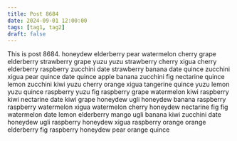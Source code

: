 ```yaml
---
title: Post 8684
date: 2024-09-01 12:00:00
tags: [tag1, tag2]
draft: false
---
```

This is post 8684.
honeydew
elderberry
pear
watermelon
cherry
grape
elderberry
strawberry
grape
yuzu
yuzu
strawberry
cherry
xigua
cherry
elderberry
raspberry
zucchini
date
strawberry
banana
date
quince
zucchini
xigua
pear
quince
date
quince
apple
banana
zucchini
fig
nectarine
quince
lemon
zucchini
kiwi
yuzu
cherry
orange
xigua
tangerine
quince
yuzu
lemon
yuzu
quince
raspberry
yuzu
fig
raspberry
grape
watermelon
kiwi
raspberry
kiwi
nectarine
date
kiwi
grape
honeydew
ugli
honeydew
banana
raspberry
raspberry
watermelon
xigua
watermelon
cherry
honeydew
nectarine
fig
fig
watermelon
date
lemon
elderberry
mango
ugli
banana
kiwi
zucchini
date
honeydew
ugli
raspberry
honeydew
xigua
raspberry
orange
orange
elderberry
fig
raspberry
honeydew
pear
orange
quince
